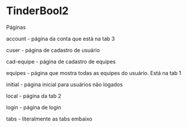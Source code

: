 # TinderBool2

Páginas

  account - página da conta que está na tab 3
  
  cuser - página de cadastro de usuário
  
  cad-equipe - página de cadastro de equipes
  
  equipes - página que mostra todas as equipes do usuário. Está na tab 1
  
  initial - página inicial para usuários não logados
  
  local - página da tab 2
  
  login - página de login
  
  tabs - literalmente as tabs embaixo
